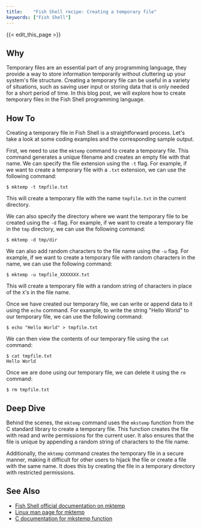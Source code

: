 ```yaml
---
title:    "Fish Shell recipe: Creating a temporary file"
keywords: ["Fish Shell"]
---
```


{{< edit_this_page >}}

## Why 
Temporary files are an essential part of any programming language, they provide a way to store information temporarily without cluttering up your system's file structure. Creating a temporary file can be useful in a variety of situations, such as saving user input or storing data that is only needed for a short period of time. In this blog post, we will explore how to create temporary files in the Fish Shell programming language.

## How To
Creating a temporary file in Fish Shell is a straightforward process. Let's take a look at some coding examples and the corresponding sample output.

First, we need to use the `mktemp` command to create a temporary file. This command generates a unique filename and creates an empty file with that name. We can specify the file extension using the `-t` flag. For example, if we want to create a temporary file with a `.txt` extension, we can use the following command:

```Fish Shell
$ mktemp -t tmpfile.txt
```

This will create a temporary file with the name `tmpfile.txt` in the current directory. 

We can also specify the directory where we want the temporary file to be created using the `-d` flag. For example, if we want to create a temporary file in the `tmp` directory, we can use the following command:

```Fish Shell
$ mktemp -d tmp/dir
```

We can also add random characters to the file name using the `-u` flag. For example, if we want to create a temporary file with random characters in the name, we can use the following command:

```Fish Shell
$ mktemp -u tmpfile_XXXXXXX.txt
```

This will create a temporary file with a random string of characters in place of the `X`'s in the file name. 

Once we have created our temporary file, we can write or append data to it using the `echo` command. For example, to write the string "Hello World" to our temporary file, we can use the following command:

```Fish Shell
$ echo "Hello World" > tmpfile.txt
```

We can then view the contents of our temporary file using the `cat` command:

```Fish Shell
$ cat tmpfile.txt
Hello World
```

Once we are done using our temporary file, we can delete it using the `rm` command:

```Fish Shell
$ rm tmpfile.txt
```

## Deep Dive
Behind the scenes, the `mktemp` command uses the `mkstemp` function from the C standard library to create a temporary file. This function creates the file with read and write permissions for the current user. It also ensures that the file is unique by appending a random string of characters to the file name.

Additionally, the `mktemp` command creates the temporary file in a secure manner, making it difficult for other users to hijack the file or create a file with the same name. It does this by creating the file in a temporary directory with restricted permissions.

## See Also
- [Fish Shell official documentation on mktemp](https://fishshell.com/docs/current/commands.html#mktemp)
- [Linux man page for mktemp](https://linux.die.net/man/1/mktemp)
- [C documentation for mkstemp function](https://www.gnu.org/savannah-checkouts/gnu/libc/manual/html_node/Temporary-Files.html)